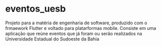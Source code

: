 # eventos_uesb

Projeto para a matéria de engenharia de software, produzido com o frmaework Flutter e voltado para platarformas mobile. Consiste em uma aplicação que reúne eventos que já foram ou serão realizados na Universidade Estadual do Sudoeste da Bahia
